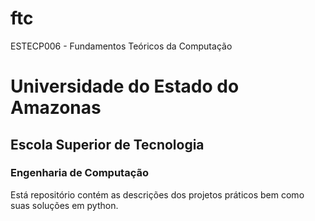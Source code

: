 # ftc
ESTECP006 - Fundamentos Teóricos da Computação

# Universidade do Estado do Amazonas
## Escola Superior de Tecnologia
### Engenharia de Computação

Está repositório contém as descrições dos projetos práticos bem como suas soluções em python.
